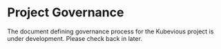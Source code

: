 # Project Governance
The document defining governance process for the Kubevious project is under development. Please check back in later.